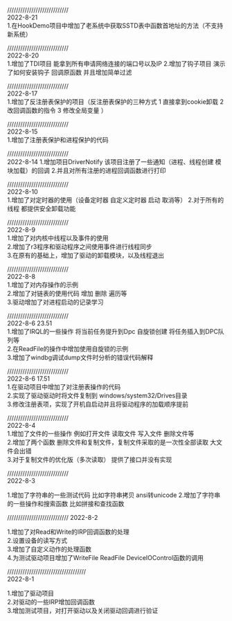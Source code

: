 
////////////////////////////   
2022-8-21   
1.在HookDemo项目中增加了老系统中获取SSTD表中函数首地址的方法（不支持新系统）

////////////////////////////   
2022-8-20   
1.增加了TDI项目 能拿到所有申请网络连接的端口号以及IP
2.增加了钩子项目 演示了如何安装钩子 回调原函数 并且增加简单过滤

////////////////////////////   
2022-8-17   
1.增加了反注册表保护的项目（反注册表保护的三种方式 1 直接拿到cookie卸载 2 改回调函数的指令 3 修改全局变量 ）   


////////////////////////////   
2022-8-15   
1.增加了注册表保护和进程保护的代码   


////////////////////////////   
2022-8-14
1.增加项目DriverNotify 该项目注册了一些通知（进程、线程创建 模块加载）的回调
2.并且对所有注册的进程回调函数进行打印


////////////////////////////   
2022-8-10   
1.增加了对定时器的使用（设备定时器 自定义定时器 启动 取消等）
2.对于所有的线程 都提供安全卸载功能

////////////////////////////   
2022-8-9    
1.增加了对内核中线程以及事件的使用   
2.增加了r3程序和驱动程序之间使用事件进行线程同步   
3.在原有的基础上，增加了驱动的卸载模块，以及线程退出      
   

////////////////////////////   
2022-8-8    
1.增加了对内存操作的示例   
2.增加了对链表的使用代码 增加 删除 遍历等   
3.驱动增加了对进程启动的记录学习   
   
   
////////////////////////////   
2022-8-6 23.51   
1.增加了IRQL的一些操作 将当前任务提升到Dpc 自旋锁创建 将任务插入到DPC队列等   
2.在ReadFile的操作中增加使用自旋锁的示例   
3.增加了windbg调试dump文件时分析的错误代码解释   
   
   
   
////////////////////////////  
2022-8-6 17.51  
1.在驱动项目中增加了对注册表操作的代码  
2.实现了驱动驱动时将文件复制到 windows/system32/Drives目录  
3.修改注册表项，实现了开机自启动并且将驱动程序的加载顺序提前   
   
   
////////////////////////////    
2022-8-4    
1.增加了文件的一些操作 例如打开文件 读取文件 写入文件 删除文件等   
2.增加了两个函数 删除文件和复制文件，复制文件采取的是一次性全部读取 大文件会出错   
3.对于复制文件的优化版（多次读取） 提供了接口并没有实现   
   
////////////////////////////   
2022-8-3   
   
1.增加了字符串的一些测试代码 比如字符串拷贝  ansi转unicode
2.增加了字符串的一些操作和搜索函数 比如拼接和查找函数
   
//////////////////////////// 
2022-8-2 
   
1.增加了对Read和Write的IRP回调函数的处理   
2.设置设备的读写方式   
3.增加了自定义动作的处理函数   
4.为测试驱动项目增加了WriteFile ReadFile DeviceIOControl函数的调用   
  
////////////////////////////////////   
2022-8-1   

1.增加了驱动项目   
2.对驱动的一些IRP增加回调函数   
3.增加测试项目，对打开驱动以及关闭驱动回调进行验证   
